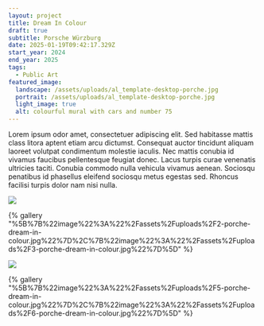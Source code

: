 ```yaml
---
layout: project
title: Dream In Colour
draft: true
subtitle: Porsche Würzburg
date: 2025-01-19T09:42:17.329Z
start_year: 2024
end_year: 2025
tags:
  - Public Art
featured_image:
  landscape: /assets/uploads/al_template-desktop-porche.jpg
  portrait: /assets/uploads/al_template-desktop-porche.jpg
  light_image: true
  alt: colourful mural with cars and number 75
---
```

Lorem ipsum odor amet, consectetuer adipiscing elit. Sed habitasse mattis class litora aptent etiam arcu dictumst. Consequat auctor tincidunt aliquam laoreet volutpat condimentum molestie iaculis. Nec mattis conubia id vivamus faucibus pellentesque feugiat donec. Lacus turpis curae venenatis ultricies taciti. Conubia commodo nulla vehicula vivamus aenean. Sociosqu penatibus id phasellus eleifend sociosqu metus egestas sed. Rhoncus facilisi turpis dolor nam nisi nulla.

![](/assets/uploads/1-porche-dream-in-colour.jpg)

{% gallery "%5B%7B%22image%22%3A%22%2Fassets%2Fuploads%2F2-porche-dream-in-colour.jpg%22%7D%2C%7B%22image%22%3A%22%2Fassets%2Fuploads%2F3-porche-dream-in-colour.jpg%22%7D%5D" %}

![](/assets/uploads/4-al_template-desktop-porche.jpg)

{% gallery "%5B%7B%22image%22%3A%22%2Fassets%2Fuploads%2F5-porche-dream-in-colour.jpg%22%7D%2C%7B%22image%22%3A%22%2Fassets%2Fuploads%2F6-porche-dream-in-colour.jpg%22%7D%5D" %}